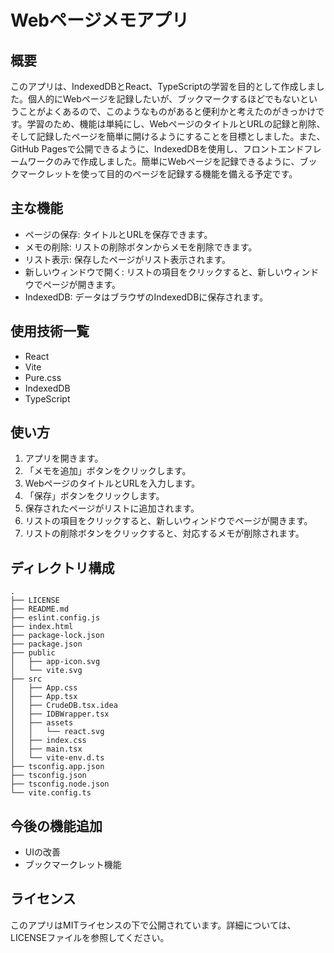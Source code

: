 # Webページメモアプリ

## 概要
このアプリは、IndexedDBとReact、TypeScriptの学習を目的として作成しました。個人的にWebページを記録したいが、ブックマークするほどでもないということがよくあるので、このようなものがあると便利かと考えたのがきっかけです。学習のため、機能は単純にし、WebページのタイトルとURLの記録と削除、そして記録したページを簡単に開けるようにすることを目標としました。また、GitHub Pagesで公開できるように、IndexedDBを使用し、フロントエンドフレームワークのみで作成しました。簡単にWebページを記録できるように、ブックマークレットを使って目的のページを記録する機能を備える予定です。

## 主な機能

- ページの保存: タイトルとURLを保存できます。
- メモの削除: リストの削除ボタンからメモを削除できます。
- リスト表示: 保存したページがリスト表示されます。
- 新しいウィンドウで開く: リストの項目をクリックすると、新しいウィンドウでページが開きます。
- IndexedDB: データはブラウザのIndexedDBに保存されます。

## 使用技術一覧

- React
- Vite
- Pure.css
- IndexedDB
- TypeScript

## 使い方

1. アプリを開きます。
2. 「メモを追加」ボタンをクリックします。
3. WebページのタイトルとURLを入力します。
4. 「保存」ボタンをクリックします。
5. 保存されたページがリストに追加されます。
6. リストの項目をクリックすると、新しいウィンドウでページが開きます。
7. リストの削除ボタンをクリックすると、対応するメモが削除されます。

## ディレクトリ構成

```
.
├── LICENSE
├── README.md
├── eslint.config.js
├── index.html
├── package-lock.json
├── package.json
├── public
│   ├── app-icon.svg
│   └── vite.svg
├── src
│   ├── App.css
│   ├── App.tsx
│   ├── CrudeDB.tsx.idea
│   ├── IDBWrapper.tsx
│   ├── assets
│   │   └── react.svg
│   ├── index.css
│   ├── main.tsx
│   └── vite-env.d.ts
├── tsconfig.app.json
├── tsconfig.json
├── tsconfig.node.json
└── vite.config.ts

```

## 今後の機能追加

- UIの改善
- ブックマークレット機能

## ライセンス

このアプリはMITライセンスの下で公開されています。詳細については、LICENSEファイルを参照してください。

